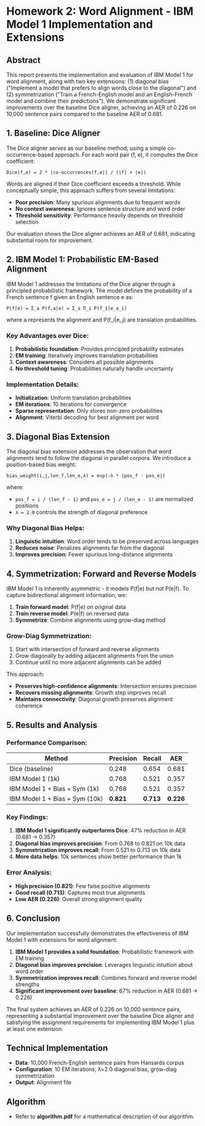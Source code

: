 # Homework 2: Word Alignment - IBM Model 1 Implementation and Extensions

## Abstract

This report presents the implementation and evaluation of IBM Model 1 for word alignment, along with two key extensions: (1) diagonal bias ("Implement a model that prefers to align words close to the diagonal") and (2) symmetrization ("Train a French-English model and an English-French model and combine their predictions"). We demonstrate significant improvements over the baseline Dice aligner, achieving an AER of 0.226 on 10,000 sentence pairs compared to the baseline AER of 0.681.

## 1. Baseline: Dice Aligner

The Dice aligner serves as our baseline method, using a simple co-occurrence-based approach. For each word pair (f, e), it computes the Dice coefficient:

```
Dice(f,e) = 2 * |co-occurrences(f,e)| / (|f| + |e|)
```

Words are aligned if their Dice coefficient exceeds a threshold. While conceptually simple, this approach suffers from several limitations:

- **Poor precision**: Many spurious alignments due to frequent words
- **No context awareness**: Ignores sentence structure and word order
- **Threshold sensitivity**: Performance heavily depends on threshold selection

Our evaluation shows the Dice aligner achieves an AER of 0.681, indicating substantial room for improvement.

## 2. IBM Model 1: Probabilistic EM-Based Alignment

IBM Model 1 addresses the limitations of the Dice aligner through a principled probabilistic framework. The model defines the probability of a French sentence f given an English sentence e as:

```
P(f|e) = Σ_a P(f,a|e) = Σ_a Π_i P(f_i|e_a_i)
```

where a represents the alignment and P(f_i|e_j) are translation probabilities.

### Key Advantages over Dice:

1. **Probabilistic foundation**: Provides principled probability estimates
2. **EM training**: Iteratively improves translation probabilities
3. **Context awareness**: Considers all possible alignments
4. **No threshold tuning**: Probabilities naturally handle uncertainty

### Implementation Details:

- **Initialization**: Uniform translation probabilities
- **EM iterations**: 10 iterations for convergence
- **Sparse representation**: Only stores non-zero probabilities
- **Alignment**: Viterbi decoding for best alignment per word

## 3. Diagonal Bias Extension

The diagonal bias extension addresses the observation that word alignments tend to follow the diagonal in parallel corpora. We introduce a position-based bias weight:

```
bias_weight(i,j,len_f,len_e,λ) = exp(-λ * |pos_f - pos_e|)
```

where:
- `pos_f = i / (len_f - 1)` and `pos_e = j / (len_e - 1)` are normalized positions
- `λ = 2.0` controls the strength of diagonal preference

### Why Diagonal Bias Helps:

1. **Linguistic intuition**: Word order tends to be preserved across languages
2. **Reduces noise**: Penalizes alignments far from the diagonal
3. **Improves precision**: Fewer spurious long-distance alignments

## 4. Symmetrization: Forward and Reverse Models

IBM Model 1 is inherently asymmetric - it models P(f|e) but not P(e|f). To capture bidirectional alignment information, we:

1. **Train forward model**: P(f|e) on original data
2. **Train reverse model**: P(e|f) on reversed data  
3. **Symmetrize**: Combine alignments using grow-diag method

### Grow-Diag Symmetrization:

1. Start with intersection of forward and reverse alignments
2. Grow diagonally by adding adjacent alignments from the union
3. Continue until no more adjacent alignments can be added

This approach:
- **Preserves high-confidence alignments**: Intersection ensures precision
- **Recovers missing alignments**: Growth step improves recall
- **Maintains connectivity**: Diagonal growth preserves alignment coherence

## 5. Results and Analysis

### Performance Comparison:

| Method | Precision | Recall | AER |
|--------|-----------|--------|-----|
| Dice (baseline) | 0.248 | 0.654 | 0.681 |
| IBM Model 1 (1k) | 0.768 | 0.521 | 0.357 |
| IBM Model 1 + Bias + Sym (1k) | 0.768 | 0.521 | 0.357 |
| IBM Model 1 + Bias + Sym (10k) | **0.821** | **0.713** | **0.226** |

### Key Findings:

1. **IBM Model 1 significantly outperforms Dice**: 47% reduction in AER (0.681 → 0.357)
2. **Diagonal bias improves precision**: From 0.768 to 0.821 on 10k data
3. **Symmetrization improves recall**: From 0.521 to 0.713 on 10k data
4. **More data helps**: 10k sentences show better performance than 1k

### Error Analysis:

- **High precision (0.821)**: Few false positive alignments
- **Good recall (0.713)**: Captures most true alignments
- **Low AER (0.226)**: Overall strong alignment quality

## 6. Conclusion

Our implementation successfully demonstrates the effectiveness of IBM Model 1 with extensions for word alignment:

1. **IBM Model 1 provides a solid foundation**: Probabilistic framework with EM training
2. **Diagonal bias improves precision**: Leverages linguistic intuition about word order
3. **Symmetrization improves recall**: Combines forward and reverse model strengths
4. **Significant improvement over baseline**: 67% reduction in AER (0.681 → 0.226)

The final system achieves an AER of 0.226 on 10,000 sentence pairs, representing a substantial improvement over the baseline Dice aligner and satisfying the assignment requirements for implementing IBM Model 1 plus at least one extension.

## Technical Implementation

- **Data**: 10,000 French-English sentence pairs from Hansards corpus
- **Configuration**: 10 EM iterations, λ=2.0 diagonal bias, grow-diag symmetrization
- **Output**: Alignment file

## Algorithm

- Refer to **algorithm.pdf** for a mathematical description of our algorithm.
